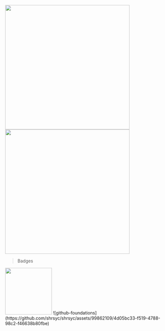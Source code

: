 <img src="https://github-readme-stats.vercel.app/api?username=shrsyc&show_icons=true&theme=dark" width="400"/><img src="https://github-readme-streak-stats.herokuapp.com/?user=shrsyc&theme=dark" width="400"/>

> Badges
  <img src="https://github.com/shrsyc/shrsyc/assets/99862109/14d4c126-458d-4bed-b0b4-2e408b1afec7" width="150">
![github-foundations](https://github.com/shrsyc/shrsyc/assets/99862109/4d05bc33-f519-4788-98c2-f46638b80fbe)
